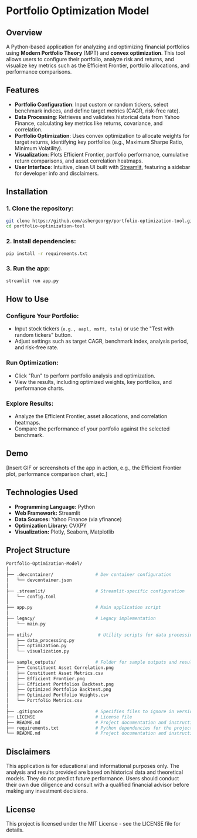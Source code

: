 # Portfolio Optimization Model

## Overview
A Python-based application for analyzing and optimizing financial portfolios using **Modern Portfolio Theory** (MPT) and **convex optimization**. This tool allows users to configure their portfolio, analyze risk and returns, and visualize key metrics such as the Efficient Frontier, portfolio allocations, and performance comparisons.

## Features

- **Portfolio Configuration**: Input custom or random tickers, select benchmark indices, and define target metrics (CAGR, risk-free rate).
- **Data Processing**: Retrieves and validates historical data from Yahoo Finance, calculating key metrics like returns, covariance, and correlation.
- **Portfolio Optimization**: Uses convex optimization to allocate weights for target returns, identifying key portfolios (e.g., Maximum Sharpe Ratio, Minimum Volatility).
- **Visualization**: Plots Efficient Frontier, portfolio performance, cumulative return comparisons, and asset correlation heatmaps.
- **User Interface**: Intuitive, clean UI built with [Streamlit](https://streamlit.io/), featuring a sidebar for developer info and disclaimers.


## Installation

### 1. Clone the repository:
```bash
git clone https://github.com/ashergeorgy/portfolio-optimization-tool.git
cd portfolio-optimization-tool
```
### 2. Install dependencies:
```bash
pip install -r requirements.txt
```
### 3. Run the app:
```bash
streamlit run app.py
```

## How to Use

### Configure Your Portfolio:
- Input stock tickers (`e.g., aapl, msft, tsla`) or use the "Test with random tickers" button.
- Adjust settings such as target CAGR, benchmark index, analysis period, and risk-free rate.

### Run Optimization:
- Click "Run" to perform portfolio analysis and optimization.
- View the results, including optimized weights, key portfolios, and performance charts.

### Explore Results:
- Analyze the Efficient Frontier, asset allocations, and correlation heatmaps.
- Compare the performance of your portfolio against the selected benchmark.

## Demo
[Insert GIF or screenshots of the app in action, e.g., the Efficient Frontier plot, performance comparison chart, etc.]

## Technologies Used
- **Programming Language:** Python
- **Web Framework:** Streamlit
- **Data Sources:** Yahoo Finance (via yfinance)
- **Optimization Library:** CVXPY
- **Visualization:** Plotly, Seaborn, Matplotlib

## Project Structure
```bash
Portfolio-Optimization-Model/
│
├── .devcontainer/                # Dev container configuration 
│   └── devcontainer.json
│
├── .streamlit/                   # Streamlit-specific configuration
│   └── config.toml
│
├── app.py                        # Main application script 
│
├── legacy/                       # Legacy implementation
│   └── main.py
│
├── utils/                         # Utility scripts for data processing, optimization, and visualization
│   ├── data_processing.py
│   ├── optimization.py
│   └── visualization.py
│
├── sample_outputs/               # Folder for sample outputs and results (CSV, images)
│   ├── Constituent Asset Correlation.png
│   ├── Constituent Asset Metrics.csv
│   ├── Efficient Frontier.png
│   ├── Efficient Portfolios Backtest.png
│   ├── Optimized Portfolio Backtest.png
│   ├── Optimized Portfolio Weights.csv
│   └── Portfolio Metrics.csv
│
├── .gitignore                    # Specifies files to ignore in version control
├── LICENSE                       # License file 
├── README.md                     # Project documentation and instructions
├── requirements.txt              # Python dependencies for the project
└── README.md                     # Project documentation and instructions
```

## Disclaimers
This application is for educational and informational purposes only. The analysis and results provided are based on historical data and theoretical models. They do not predict future performance. Users should conduct their own due diligence and consult with a qualified financial advisor before making any investment decisions.

## License
This project is licensed under the MIT License - see the LICENSE file for details.

